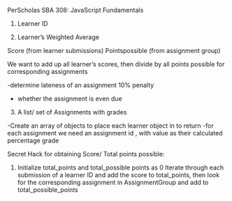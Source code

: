PerScholas SBA 308: JavaScript Fundamentals

1. Learner ID


2. Learner’s Weighted Average

Score (from learner submissions)
Pointspossible (from assignment group)

We want to add up all learner’s scores, then divide by all points possible for corresponding assignments

-determine lateness of an assignment 10% penalty
- whether the assignment is even due

3. A list/ set of Assignments with grades

-Create an array of objects to place each learner object in to return
-for each assignment we need an assignment id , with value as their calculated percentage grade

Secret Hack for obtaining Score/ Total points possible:
1. Initialize total_points and total_possible points as 0
Iterate through each submission of a learner ID and add the score to total_points, then look for the corresponding assignment in AssignmentGroup and add to total_possible_points
